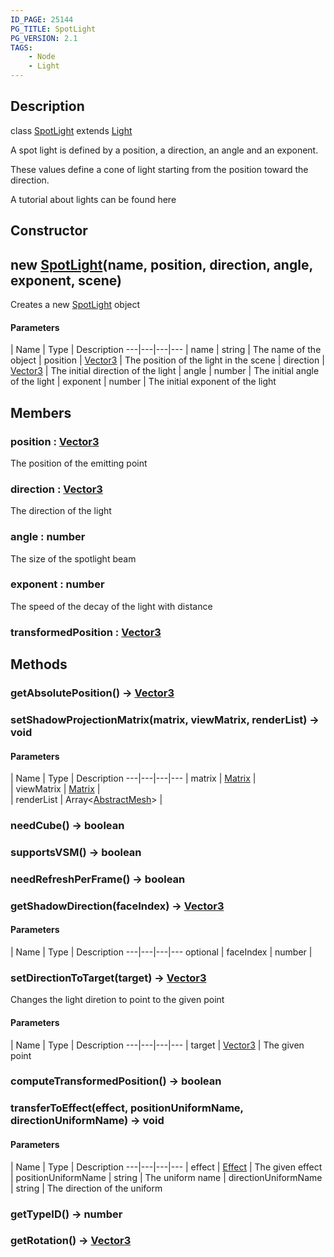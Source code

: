 ```yaml
---
ID_PAGE: 25144
PG_TITLE: SpotLight
PG_VERSION: 2.1
TAGS:
    - Node
    - Light
---
```

## Description

class [SpotLight](/classes/2.5/SpotLight) extends [Light](/classes/2.5/Light)

A spot light is defined by a position, a direction, an angle and an exponent.

These values define a cone of light starting from the position toward the direction.

A tutorial about lights can be found here

## Constructor

## new [SpotLight](/classes/2.5/SpotLight)(name, position, direction, angle, exponent, scene)

Creates a new [SpotLight](/classes/2.5/SpotLight) object

#### Parameters
 | Name | Type | Description
---|---|---|---
 | name | string |     The name of the object
 | position | [Vector3](/classes/2.5/Vector3) |     The position of the light in the scene
 | direction | [Vector3](/classes/2.5/Vector3) |     The initial direction of the light
 | angle | number |     The initial angle of the light
 | exponent | number |     The initial exponent of the light
## Members

### position : [Vector3](/classes/2.5/Vector3)

The position of the emitting point

### direction : [Vector3](/classes/2.5/Vector3)

The direction of the light

### angle : number

The size of the spotlight beam

### exponent : number

The speed of the decay of the light with distance

### transformedPosition : [Vector3](/classes/2.5/Vector3)



## Methods

### getAbsolutePosition() &rarr; [Vector3](/classes/2.5/Vector3)


### setShadowProjectionMatrix(matrix, viewMatrix, renderList) &rarr; void



#### Parameters
 | Name | Type | Description
---|---|---|---
 | matrix | [Matrix](/classes/2.5/Matrix) |     
 | viewMatrix | [Matrix](/classes/2.5/Matrix) |     
 | renderList | Array&lt;[AbstractMesh](/classes/2.5/AbstractMesh)&gt; |     
### needCube() &rarr; boolean


### supportsVSM() &rarr; boolean


### needRefreshPerFrame() &rarr; boolean


### getShadowDirection(faceIndex) &rarr; [Vector3](/classes/2.5/Vector3)



#### Parameters
 | Name | Type | Description
---|---|---|---
optional | faceIndex | number |   

### setDirectionToTarget(target) &rarr; [Vector3](/classes/2.5/Vector3)

Changes the light diretion to point to the given point

#### Parameters
 | Name | Type | Description
---|---|---|---
 | target | [Vector3](/classes/2.5/Vector3) |     The given point

### computeTransformedPosition() &rarr; boolean


### transferToEffect(effect, positionUniformName, directionUniformName) &rarr; void



#### Parameters
 | Name | Type | Description
---|---|---|---
 | effect | [Effect](/classes/2.5/Effect) |     The given effect
 | positionUniformName | string |     The uniform name
 | directionUniformName | string |     The direction of the uniform
### getTypeID() &rarr; number


### getRotation() &rarr; [Vector3](/classes/2.5/Vector3)


